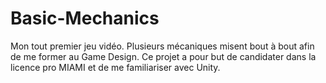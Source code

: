 # Basic-Mechanics
Mon tout premier jeu vidéo. Plusieurs mécaniques misent bout à bout afin de me former au Game Design. Ce projet a pour but de candidater dans la licence pro MIAMI et de me familiariser avec Unity.
